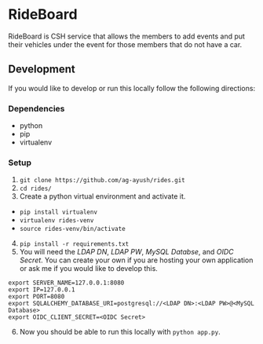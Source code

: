 # RideBoard

RideBoard is CSH service that allows the members to add events and put their vehicles under the event for those members that do not have a car.

## Development
If you would like to develop or run this locally follow the following directions:

### Dependencies
* python
* pip
* virtualenv

### Setup
1. `git clone https://github.com/ag-ayush/rides.git`
2. `cd rides/`
2. Create a python virtual environment and activate it.
  - `pip install virtualenv`
  - `virtualenv rides-venv`
  - `source rides-venv/bin/activate`
4. `pip install -r requirements.txt`
5. You will need the _LDAP DN_, _LDAP PW_, _MySQL Databse_, and _OIDC Secret_. You can create your own if you are hosting your own application or ask me if you would like to develop this.
```
export SERVER_NAME=127.0.0.1:8080
export IP=127.0.0.1
export PORT=8080
export SQLALCHEMY_DATABASE_URI=postgresql://<LDAP DN>:<LDAP PW>@<MySQL Database>
export OIDC_CLIENT_SECRET=<OIDC Secret>
```
6. Now you should be able to run this locally with `python app.py`.

